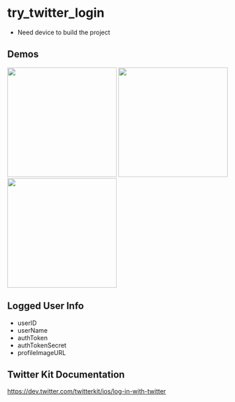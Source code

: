 # try_twitter_login

* Need device to build the project

## Demos

<img src="https://github.com/WataruMaeda/swift-objc-practice/blob/master/try_twitter_login/sample/sample-1.PNG" width="250"> <img src="https://github.com/WataruMaeda/swift-objc-practice/blob/master/try_twitter_login/sample/sample-2.PNG" width="250"> <img src="https://github.com/WataruMaeda/swift-objc-practice/blob/master/try_twitter_login/sample/sample-3.PNG" width="250"> 

## Logged User Info

* userID
* userName
* authToken
* authTokenSecret
* profileImageURL

## Twitter Kit Documentation

https://dev.twitter.com/twitterkit/ios/log-in-with-twitter
